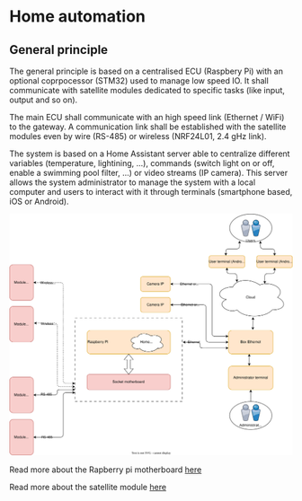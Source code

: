 # Home automation

## General principle

The general principle is based on a centralised ECU (Raspbery Pi) with an optional coprpocessor (STM32) used to manage low speed IO.
It shall communicate with satellite modules dedicated to specific tasks (like input, output and so on).

The main ECU shall communicate with an high speed link (Ethernet / WiFi) to the gateway.
A communication link shall be established with the satellite modules even by wire (RS-485) or wireless (NRF24L01, 2.4 gHz link).

The system is based on a Home Assistant server able to centralize different variables (temperature, lightining, ...),
commands (switch light on or off, enable a swimming pool filter, ...) or video streams (IP camera).
This server allows the system administrator to manage the system with a local computer and
users to interact with it through terminals (smartphone based, iOS or Android).

![System global diagram overview](system_global_diagram_overview.drawio.svg)

Read more about the Rapberry pi motherboard [here](./01_raspberry_pi_motherboard/01_documentation/raspberry_pi_motherboard.md)

Read more about the satellite module [here](./02_module_satellite/01_documentation/module.md)
